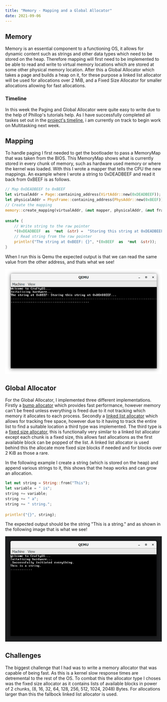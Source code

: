 ```yaml
---
title: "Memory - Mapping and a Global Allocator"
date: 2021-09-06
---
```


## Memory

Memory is an essential component to a functioning OS, it allows for dynamic content such as strings and other data types which need to be stored on the heap. Therefore mapping will first need to be implemented to be able to read and write to virtual memory locations which are stored at some other physical memory location. After this a Global Allocator which takes a page and builds a heap on it, for these purpose a linked list allocator will be used for allocations over 2 MiB, and a Fixed Size Allocator for smaller allocations allowing for fast allocations.

### Timeline
In this week the Paging and Global Allocator were quite easy to write due to the help of Phillop's tutorials help. As I have successfully completed all taskes set out in the [project's timeline](https://craftydh.github.io/CraftyOS-Blog/posts/restart/#revised-timeline), i am currently on track to begin work on Multitasking next week.

## Mapping
To handle paging I first needed to get the bootloader to pass a MemoryMap that was taken from the BIOS. This MemoryMap shows what is currently stored in every chunk of memory, such as hardware used memory or where the kernel was loaded. With this I wrote a mapper that tells the CPU the new mappings. An example where I wrote a string to 0xDEADBEEF and read it back from 0xBEEF is as follows. 

```rust
// Map 0xDEADBEEF to 0xBEEF
let virtualAddr = Page::containing_address(VirtAddr::new(0xDEADBEEF));
let physicalAddr = PhysFrame::containing_address(PhysAddr::new(0xBEEF));
// Create the mapping
memory::create_mapping(virtualAddr, &mut mapper, physicalAddr, &mut frame_allocator);

unsafe {
	// Write string to the raw pointer
	*(0xDEADBEEF  as  *mut  &str) =  "Storing this string at 0xDEADBEEF...";
	// Read string from the raw pointer
	println!("The string at 0xBEEF: {}", *(0xBEEF  as  *mut  &str));
}
```

When I run this is Qemu the expected output is that we can read the same value from the other address, and thats what we see!

![Mapping test screenshot](mapping.png "Mapping test screenshot")

## Global Allocator

For the Global Allocator, I implemented three different implementations. Firstly a [bump allocator](https://os.phil-opp.com/allocator-designs/#bump-allocator) which provides fast performance, however memory can't be freed unless everything is freed due to it not tracking which memory it allocates to each process. Secondly a [linked list allocator](https://os.phil-opp.com/allocator-designs/#bump-allocator) which allows for tracking free space, however due to it having to track the entire list to find a suitable location a third type was implemented. The third type is a [fixed size allocator](https://os.phil-opp.com/allocator-designs/#fixed-size-block-allocator), this is functionally very similar to a linked list allocator except each chunk is a fixed size, this allows fast allocations as the first available block can be popped of the list. A linked list allocator is used behind this the allocate more fixed size blocks if needed and for blocks over 2 KiB as those a rare.

In the following example I create a string (which is stored on the heap) and append various strings to it, this shows that the heap works and can grow an allocation. 
``` rust
let mut string = String::from("This");
let variable = " is";
string += variable;
string += " a";
string += " string.";

println!("{}", string);
```
The expected output should be the string "This is a string." and as shown in the following image that is what we see!

!["Heap test"](string.png "Heap test")

## Challenges

The biggest challenge that I had was to write a memory allocator that was capable of being fast. As this is a kernel slow response times are detremental to the rest of the OS. To combat this the allocator type I choses was the fixed size allocator as it contains lists of available blocks in power of 2 chunks, (8, 16, 32, 64, 128, 256, 512, 1024, 2048) Bytes. For allocations larger than this the fallbock linked list allocator is used.
